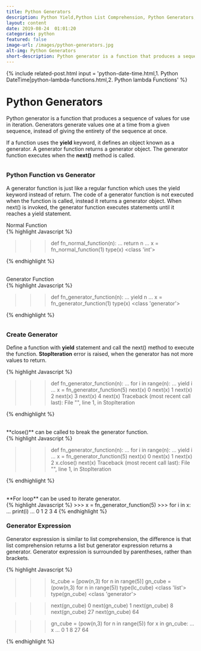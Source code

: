```yaml
---
title: Python Generators
description: Python Yield,Python List Comprehension, Python Generators, Python Iteration, Python Lists, Python Dictionary, Python for loop
layout: content
date: 2019-08-24  01:01:20
categories: python
featured: false 
image-url: /images/python-generators.jpg
alt-img: Python Generators
short-description: Python generator is a function that produces a sequence of values for use in iteration. Generators generate values one at a time from a given sequence, instead of giving the entirety of the sequence at once.
---
```


{%
include related-post.html
input = 'python-date-time.html,1. Python DateTime|python-lambda-functions.html,2. Python lambda Functions'
%}

<h1 style="padding-top: 60px; margin-top: -40px;">Python Generators</h1>

Python generator is a function that produces a sequence of values for use in iteration. Generators generate values one at a time from a given sequence, instead of giving the entirety of the sequence at once.

If a function uses the **yield** keyword, it defines an object known as a generator. A generator function returns a generator object. The generator function executes when the **__next__()** method is called.

<h3 style="padding-top: 60px; margin-top: -40px;">Python Function vs Generator</h3>

A generator function is just like a regular function which uses the yield keyword instead of return. The code of a generator function is not executed when the function is called, instead it returns a generator object. When next() is invoked, the generator function executes statements until it reaches a
yield statement.


<div class="card">
<div class="card-header">Normal Function</div>
<div class="card-body">
{% highlight Javascript %}

>>> def fn_normal_function(n):
...     return n
... 
>>> x = fn_normal_function(1)
>>> type(x)
<class 'int'>

{% endhighlight %}
</div>
</div>
<br>

<div class="card">
<div class="card-header">Generator Function</div>
<div class="card-body">
{% highlight Javascript %}

>>> def fn_generator_function(n):
...     yield n
... 
>>> x = fn_generator_function(1)
>>> type(x)
<class 'generator'>

{% endhighlight %}
</div>
</div>



<h3 style="padding-top: 60px; margin-top: -40px;">Create Generator</h3>

Define a function with **yield** statement and call the next() method to execute the function. **StopIteration** error is raised, when the generator has not more values to return.

<div class="card">
<div class="card-body">
{% highlight Javascript %}

>>> def fn_generator_function(n):
...     for i in range(n):
...         yield i
... 
>>> x = fn_generator_function(5)
>>> next(x)
0
>>> next(x)
1
>>> next(x)
2
>>> next(x)
3
>>> next(x)
4
>>> next(x)
Traceback (most recent call last):
  File "<stdin>", line 1, in <module>
StopIteration
>>> 
{% endhighlight %}

</div>
</div>
<br>
**close()** can be called to break the generator function.

<div class="card">
<div class="card-body">
{% highlight Javascript %}

>>> def fn_generator_function(n):
...     for i in range(n):
...         yield i
... 
>>> x = fn_generator_function(5)
>>> next(x)
0
>>> next(x)
1
>>> next(x)
2
>>> x.close()
>>> next(x)
Traceback (most recent call last):
  File "<stdin>", line 1, in <module>
StopIteration

{% endhighlight %}

</div>
</div>
<br>
**For loop** can be used to iterate generator.

<div class="card">
<div class="card-body">
{% highlight Javascript %}
>>> x = fn_generator_function(5)
>>> for i in x:
...     print(i)
... 
0
1
2
3
4
{% endhighlight %}

</div>
</div>

<h3 style="padding-top: 60px; margin-top: -40px;">Generator Expression</h3>

Generator expression is similar to list comprehension, the difference is that list comprehension returns a list but generator expression returns a generator. Generator expression is surrounded by parentheses, rather than brackets.

<div class="card">
<div class="card-body">
{% highlight Javascript %}

>>> lc_cube = [pow(n,3) for n in range(5)]
>>> gn_cube = (pow(n,3) for n in range(5))
>>> type(lc_cube)
<class 'list'>
>>> type(gn_cube)
<class 'generator'>

>>> next(gn_cube)
0
>>> next(gn_cube)
1
>>> next(gn_cube)
8
>>> next(gn_cube)
27
>>> next(gn_cube)
64

>>> gn_cube = (pow(n,3) for n in range(5))
>>> for x in gn_cube:
...     x
... 
0
1
8
27
64
>>> 


{% endhighlight %}
</div>
</div>